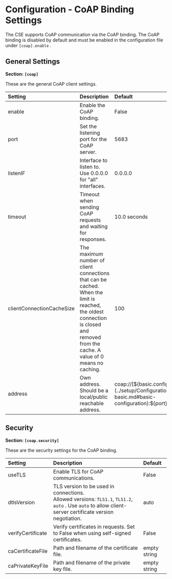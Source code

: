 # Configuration - CoAP Binding Settings

The CSE supports CoAP communication via the CoAP binding. The CoAP binding is disabled by default and must be enabled in the configuration file under `[coap].enable` .

##	General Settings

**Section: `[coap]`**

These are the general CoAP client settings.

| Setting                   | Description                                                                                                                                                                        | Default      |
|:--------------------------|:-----------------------------------------------------------------------------------------------------------------------------------------------------------------------------------|:-------------|
| enable                    | Enable the CoAP binding.                                                                                                                                                           | False        |
| port                      | Set the listening port for the CoAP server.                                                                                                                                        | 5683         |
| listenIF                  | Interface to listen to. Use 0.0.0.0 for "all" interfaces.                                                                                                                          | 0.0.0.0      |
| timeout                   | Timeout when sending CoAP requests and waiting for responses.                                                                                                                      | 10.0 seconds |
| clientConnectionCacheSize | The maximum number of client connections that can be cached. When the limit is reached, the oldest connection is closed and removed from the cache. A value of 0 means no caching. | 100          |
| address                   | Own address. Should be a local/public reachable address.                                                                                                                           | coap://[${basic.config:cseHost}](../setup/Configuration-basic.md#basic-configuration):${port} |


## Security

**Section: `[coap.security]`**

These are the security settings for the CoAP binding.

| Setting           | Description                                                                                                                                                    | Default      |
|:------------------|:---------------------------------------------------------------------------------------------------------------------------------------------------------------|:-------------|
| useTLS            | Enable TLS for CoAP communications.                                                                                                                            | False        |
| dtlsVersion       | TLS version to be used in connections. <br />Allowed versions: `TLS1.1`, `TLS1.2`, `auto` . Use `auto` to allow client-server certificate version negotiation. | auto         |
| verifyCertificate | Verify certificates in requests. Set to False when using self-signed certificates.                                                                             | False        |
| caCertificateFile | Path and filename of the certificate file.                                                                                                                     | empty string |
| caPrivateKeyFile  | Path and filename of the private key file.                                                                                                                     | empty string |

